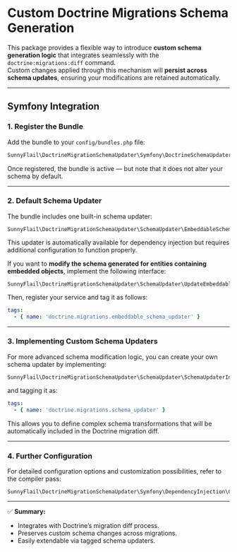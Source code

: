 # Custom Doctrine Migrations Schema Generation

This package provides a flexible way to introduce **custom schema generation logic** that integrates seamlessly with the `doctrine:migrations:diff` command.  
Custom changes applied through this mechanism will **persist across schema updates**, ensuring your modifications are retained automatically.

---

## Symfony Integration

### 1. Register the Bundle

Add the bundle to your `config/bundles.php` file:

```php
SunnyFlail\DoctrineMigrationSchemaUpdater\Symfony\DoctrineSchemaUpdaterBundle::class => ['dev' => true],
```

Once registered, the bundle is active — but note that it does not alter your schema by default.

---

### 2. Default Schema Updater

The bundle includes one built-in schema updater:

```
SunnyFlail\DoctrineMigrationSchemaUpdater\SchemaUpdater\EmbeddableSchemaUpdater
```

This updater is automatically available for dependency injection but requires additional configuration to function properly.

If you want to **modify the schema generated for entities containing embedded objects**, implement the following interface:

```
SunnyFlail\DoctrineMigrationSchemaUpdater\SchemaUpdater\UpdateEmbeddableSchemaInterface
```

Then, register your service and tag it as follows:

```yaml
tags:
  - { name: 'doctrine.migrations.embeddable_schema_updater' }
```

---

### 3. Implementing Custom Schema Updaters

For more advanced schema modification logic, you can create your own schema updater by implementing:

```
SunnyFlail\DoctrineMigrationSchemaUpdater\SchemaUpdater\SchemaUpdaterInterface
```

and tagging it as:

```yaml
tags:
  - { name: 'doctrine.migrations.schema_updater' }
```

This allows you to define complex schema transformations that will be automatically included in the Doctrine migration diff.

---

### 4. Further Configuration

For detailed configuration options and customization possibilities, refer to the compiler pass:

```
SunnyFlail\DoctrineMigrationSchemaUpdater\Symfony\DependencyInjection\CompilerPass\CustomConfigureDependencyFactoryPass
```

---

✅ **Summary:**
- Integrates with Doctrine’s migration diff process.
- Preserves custom schema changes across migrations.
- Easily extendable via tagged schema updaters.  
